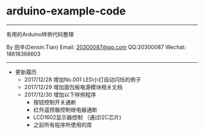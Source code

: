 # arduino-example-code
----

有用的Arduino样例代码整理

By 田辛(Densin.Tian)
Email: 20300087@qq.com
QQ:20300087
Wechat: 18618368603

----

* 更新履历
    * 2017/12/28 增加No.001 LED小灯自动闪烁的例子
    * 2017/12/29 增加面包板电源模块相关文档
    * 2017/12/30 增加以下样例程序
        + 按钮控制开关通断
        + 红外遥控器控制继电器通断
        + LCD1602显示器控制 （通过I2C芯片)
        + 之前所有程序所使用的库
